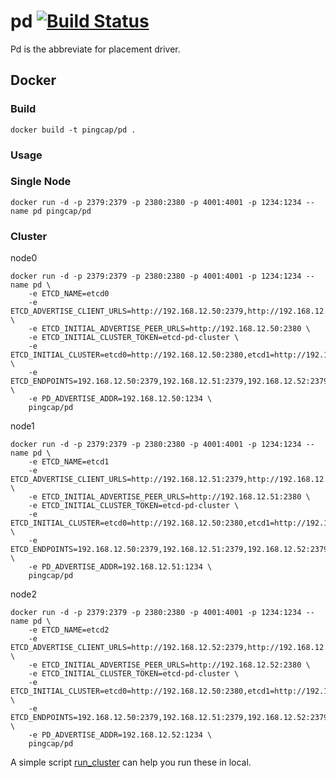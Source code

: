 # pd [![Build Status](https://travis-ci.org/pingcap/pd.svg?branch=master)](https://travis-ci.org/pingcap/pd)

Pd is the abbreviate for placement driver.

## Docker

### Build

```
docker build -t pingcap/pd .
```

### Usage

### Single Node

```
docker run -d -p 2379:2379 -p 2380:2380 -p 4001:4001 -p 1234:1234 --name pd pingcap/pd 
```

### Cluster

node0

```
docker run -d -p 2379:2379 -p 2380:2380 -p 4001:4001 -p 1234:1234 --name pd \
    -e ETCD_NAME=etcd0
    -e ETCD_ADVERTISE_CLIENT_URLS=http://192.168.12.50:2379,http://192.168.12.50:4001 \
    -e ETCD_INITIAL_ADVERTISE_PEER_URLS=http://192.168.12.50:2380 \
    -e ETCD_INITIAL_CLUSTER_TOKEN=etcd-pd-cluster \
    -e ETCD_INITIAL_CLUSTER=etcd0=http://192.168.12.50:2380,etcd1=http://192.168.12.51:2380,etcd2=http://192.168.12.52:2380 \
    -e ETCD_ENDPOINTS=192.168.12.50:2379,192.168.12.51:2379,192.168.12.52:2379 \
    -e PD_ADVERTISE_ADDR=192.168.12.50:1234 \
    pingcap/pd
```

node1
```
docker run -d -p 2379:2379 -p 2380:2380 -p 4001:4001 -p 1234:1234 --name pd \
    -e ETCD_NAME=etcd1
    -e ETCD_ADVERTISE_CLIENT_URLS=http://192.168.12.51:2379,http://192.168.12.51:4001 \
    -e ETCD_INITIAL_ADVERTISE_PEER_URLS=http://192.168.12.51:2380 \
    -e ETCD_INITIAL_CLUSTER_TOKEN=etcd-pd-cluster \
    -e ETCD_INITIAL_CLUSTER=etcd0=http://192.168.12.50:2380,etcd1=http://192.168.12.51:2380,etcd2=http://192.168.12.52:2380 \
    -e ETCD_ENDPOINTS=192.168.12.50:2379,192.168.12.51:2379,192.168.12.52:2379 \
    -e PD_ADVERTISE_ADDR=192.168.12.51:1234 \
    pingcap/pd
```

node2
```
docker run -d -p 2379:2379 -p 2380:2380 -p 4001:4001 -p 1234:1234 --name pd \
    -e ETCD_NAME=etcd2
    -e ETCD_ADVERTISE_CLIENT_URLS=http://192.168.12.52:2379,http://192.168.12.52:4001 \
    -e ETCD_INITIAL_ADVERTISE_PEER_URLS=http://192.168.12.52:2380 \
    -e ETCD_INITIAL_CLUSTER_TOKEN=etcd-pd-cluster \
    -e ETCD_INITIAL_CLUSTER=etcd0=http://192.168.12.50:2380,etcd1=http://192.168.12.51:2380,etcd2=http://192.168.12.52:2380 \
    -e ETCD_ENDPOINTS=192.168.12.50:2379,192.168.12.51:2379,192.168.12.52:2379 \
    -e PD_ADVERTISE_ADDR=192.168.12.52:1234 \
    pingcap/pd
```

A simple script [run_cluster](./run_cluster) can help you run these in local.
